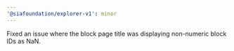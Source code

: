 ```yaml
---
'@siafoundation/explorer-v1': minor
---
```


Fixed an issue where the block page title was displaying non-numeric block IDs as NaN.
